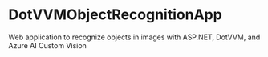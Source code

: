 # DotVVMObjectRecognitionApp
Web application to recognize objects in images with ASP.NET, DotVVM, and Azure AI Custom Vision
